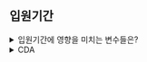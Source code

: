 ## 입원기간


<details>


<summary> 입원기간에 영향을 미치는 변수들은? </summary>

1. 목표

'입원기간'이라는 목표변수에 영향을 미치는 설명변수들을 찾는 것.
최소 10개 이상의 설명변수를 찾아야 함.
2. 작업 절차

두 명의 사람이 협력하여 작업.
먼저, '입원기간'에 영향을 미칠 것으로 예상되는 설명변수의 목록을 선정하여 회의.
후보로 선정된 설명변수들을 두 그룹으로 나눠서 5:5 비율로 나누어 검증.
각 그룹은 해당 변수가 입원기간에 영향을 주는지 확인하기 위해 EDA와 CDA (다변수 검증) 수행.
P-값을 통해 입원기간에 영향을 주는 변수들을 최종 선택함.
최종적으로 선택된 변수들을 바탕으로 분석 내용을 정리.

3. 과제

주어진 변수들을 그대로 사용하는 것이 아니라, 필요에 따라 변경해야 함.
예를 들어, 신장과 체중을 활용하여 BMI를 생성하는 것과 같은 변형이 필요할 수 있음.
이렇게 생성된 변수들은 실제 상황을 고려하여 설계되어야 함.
예를 들어, 암 발병 여부나 당뇨 여부와 같은 변수가 입원기간에 영향을 미칠 수 있으므로 이를 고려해야 함.
변수 간의 연관성이나 영향을 주는 정도를 고려하여 최종 변수를 선택하고 검증해야 함.
4. 예시

'입원기간'을 범주형으로 변환하여 다양한 범주를 생성하여 분석에 활용 가능.
변수 간의 관계를 고려하여 BMI와 같은 대체 변수를 생성하여 사용할 수 있음.


<details>

<summary> DDA </summary>

<details>

<summary> MJ </summary>


### quest (DDA) 
- 목표변수: 입원기간
- 데이터타입
    1. 연속형 : '입원기간'
    2. 범주형 :'성별','우울증여부','종양진행여부','재발여부','척추전방위증','수술실패여부','흡연여부'

- 설명변수

 | 변수 | 설명 | 유형 |
 | :--: | :--: | :--: |
 | 입원기간 | 소요된 입원일 수 | 연속 |
 | 성별 | 환자의 성별 | 범주 |
 | 우울증여부 | 환자의 우울증 여부 | 범주 |
 | 종양진행여부 | 환자의 종양 진행 여부 | 범주 |
 | 재발여부 | 환자의 재발여부 | 범주 |
 | 척추전방위증 | 환자의 척추전방위증 여부 | 범주 |
 | 수술실패여부 | 환자의 수술실패여부 | 범주 |
 | 흡연여부 | 환자의 흡연 여부  | 범주 |

 ※ 변수 선택의 이유 : 해당 변수들은 기왕력, 심리적인 부분 등과 관련 하여 수술후에 환자들의 몸 상태 회복에 관련이 있다고 생각되어 지는 것으로 선택하였음.

    
- 나머지는 EDA에서 분석할 예정 




</details>



<details>

<summary> SA </summary>


| 변수 | 설명 | 유형 |
| :--: | :--: | :--: |
| 입원기간 | 소요된 입원일 수 | 연속 |
| 연령 | 나이가 많을수록 입원기간이 길어질 것으로 예상 | 연속 |
| Large Lymphocyte | 감염 여부로 인해 정상수보다 높은 경우 입원기간이 길어질 것으로 예상 | 연속 |
| 종양진행여부 | 종양진행정도에 따라 입원기간이 달라질 것으로 예상 | 범주 |
| 디스크 단면적 | 디스크 크기에 따라 수술 시간이 길어져서 입원기간에 영향을 미칠 것으로 예상 | 연속 |
| 척추이동척도 | 척추 이동 정도에 따라 디스크 정도가 다를 것으로 예상, 이는 입원기간에 영향을 미칠 것으로 예상 | 범주 |
| 수술시간 | 수술 시간이 길수록 입원기간이 길어질 것으로 예상 | 연속 |
| 수술기법 | 수술 기법별로 회복력이 다를 것으로 예상 | 범주 |
| Instability | 척추 안정성이 불안한 경우 입원기간에 영향을 미칠 것으로 예상 | 범주 |
| 혈액형 | 입원기간에 영향을 미치지 않을 것으로 예상 | 범주 |
| 신장, 체중,  | BMI로 측정 예정 | 연속?범주? |
+ 성별, 우울증여부, 종양진행여부, 재발여부, 디스크위치, 척추전방위증, 수술실패여부, 흡연여부 



</details>


</details>

<details>

<summary> EDA </summary>


<details>

<summary> MJ </summary>

#### 상관관계  확인 필요 (스토리)
- 목표변수 : '입원기간'
- 설명변수: 
    - '성별'     : 남성보다 여성의 입원기간이 조금 늘어나는 것으로 확인됨
    - '우울증여부'     : - 우울증이 없는 환자의 입원기간이 더 긴 것으로 봐서 우울증과 입원기관의 상관관계가 없어보임. 
    - '종양진행여부': 0(종양없음)에 비해 1(종양있음) 가까울 수록 입원기간이 길어진 것을 확인함.  
    - '재발여부'     : 0>1에 비해 입원기간이 길어진 것으로 확인 되었음. 
    - '디스크위치' : 디스크위치가 12에 있을수록 입원기간이 길어진 것을 확인할 수 있음. 
    - '척추전방위증'     : 1에 가까울수록 입원기간이 길어진 것을 확인할 수 잇음 . 
    - '수술실패여부'     : 1에 가까울수록 입원기간이 상대적으로 길어진 것을 확인함. 
    - '흡연여부'   : 1에 가까울수록 입원기간이 길어진 것을 확인함.  (확증 데이터 분석) 
    - ※ 구체적인 통계적수치 및  증명은 CDA에서  보여줄 예정 .


 | 변수 | 상관관계분석 |
 | :--: | :--: |
 | 성별 | 남성보다 여성의 입원기간이 조금 늘어나는 것으로 확인됨 | 
 | 우울증여부 | 우울증이 없는 환자의 입원기간이 더 긴 것으로 봐서 우울증과 입원기관의 상관관계가 없어보임.  | 
 | 종양진행여부 | 0(종양없음)에 비해 1(종양있음) 가까울 수록 입원기간이 길어진 것을 확인함.  | 
 | 재발여부 |  0>1에 비해 입원기간이 길어진 것으로 확인 되었음. | 
 | 디스크위치 |  디스크위치가 12에 있을수록 입원기간이 길어진 것을 확인할 수 있음.  | 
 | 척추전방위증 | 1에 가까울수록 입원기간이 길어진 것을 확인할 수 잇음 .  | 
 | 수술실패여부 | 1에 가까울수록 입원기간이 상대적으로 길어진 것을 확인함. | 
 | 흡연여부 | 1에 가까울수록 입원기간이 길어진 것을 확인함.  (확증 데이터 분석)   | 



</details>

<details>

<summary> SA </summary>


#### 연령-입원기간
- 연속-연속? scatter??
- 연령은 입원기간에 영향을 미치지 않는 것으로 보여짐. 
    - 입원기간 4주 이하에서 50대가 많이 입원하는것으로 보여짐
    - 입원기간 4주 초과에서 오히려 30대, 60대 많이 입원하는 것으로 보여짐 (직업 or 생활환경에 영향을 많이 받았을거같은..)


#### Large Lymphocyte-입원기간
- 연속-연속?
- 림프구 수와 입원기간은 연관성이 보이지 않음. 
        - 림프수 중앙값 이상만 filter해도 입원기간과는 무관해보임. 
#### 종양진행여부-입원기간
- 범주-연속
- 종양 진행이 없을때보다 있을 때 입원기간이 조금 늘어나는 것으로 보이나 이의 값의 variation이 크므로 검증이 필수


</details>



</details>


</details>

<details>

<summary> CDA </summary>


<details>

correlation coefficient(상관관계) : -1 ~ 1 사이 (0에 가까우면 관계없음, -1에 가까우면 반비례, 1에 가까우면 비례(기준:p-value 0.05) 대립가설 참)

<summary> MJ </summary>


 | 변수 | 상관관계분석 |
 | :--: | :--: |
 | 성별 | 성별여부에 따라 입원기간이 달라진다. (pvalue=0.020078985134036376) | 
 | 우울증여부 | 우울증여부에 따라 입원기간이 달라진다.(pvalue=0.43010996030030846)  | 
 | 종양진행여부 | 종양진행여부에 따라 입원기간이 달라지지 않는다(pvalue=0.7828236862614054) | 
 | 재발여부 | 재발여부에 따라 입원기간이 달라지지 않는다.(pvalue=0.8191972544259549) | 
 | 디스크위치 |  디디스크위치에 따라 입원기간이 달라지지 않는다.(pvalue= 0.8337244482483455)  | 
 | 척추전방위증 | 척추전방위증에 따라 입원기간이 달라진다. (pvalue= 0.3433432535716532)  | 
 | 수술실패여부 | 수술실패여부에 따라 입원기간이 달라지지 않는다.(pvalue=0.8150274407287285) | 
 | 흡연여부 | 흡연여부에 따라 입원기간이 달라지지 않는다. (pvalue=0.8150274407287285) (확증 데이터 분석)   | 



</details>



<details>

<summary> SA </summary>


</details>



</details>


